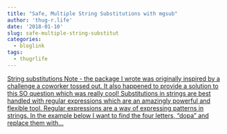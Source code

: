```yaml
---
title: "Safe, Multiple String Substitutions with mgsub"
author: 'thug-r.life'
date: '2018-01-10'
slug: safe-multiple-string-substitut
categories:
  - bloglink
tags:
  - thugrlife
---
```


[String substitutions Note - the package I wrote was originally inspired by a challenge a coworker tossed out. It also happened to provide a solution to this SO question which was really cool! Substitutions in strings are best handled with regular expressions which are an amazingly powerful and flexible tool. Regular expressions are a way of expressing patterns in strings. In the example below I want to find the four letters, “dopa” and replace them with...<click to read more>](http://thug-r.life/post/2018-01-10-safe-multiple-string-substitutions/)

